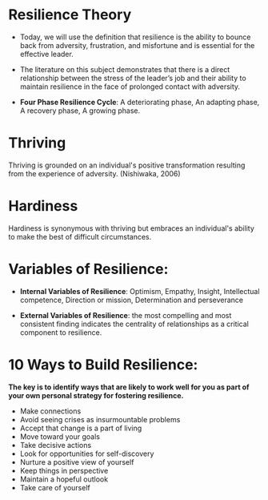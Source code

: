 # Resilience Theory

- Today, we will use the definition that resilience is the ability to bounce back from adversity, frustration, and misfortune and is essential for the effective leader.

- The literature on this subject demonstrates that there is a direct relationship between the stress of the leader’s job and their ability to maintain resilience in the face of prolonged contact with adversity.

- **Four Phase Resilience Cycle**: A deteriorating phase, An adapting phase, A recovery phase, A growing phase.

# Thriving
Thriving is grounded on an individual's positive transformation resulting from the experience of adversity.
(Nishiwaka, 2006)

# Hardiness
Hardiness is synonymous with thriving but embraces an individual's ability to make the best of difficult circumstances.

# Variables of Resilience:

- **Internal Variables of Resilience**: Optimism, Empathy, Insight, Intellectual competence, Direction or mission, Determination and perseverance

- **External Variables of Resilience**: the most compelling and most consistent finding indicates the centrality of relationships as a critical component to resilience.

# 10 Ways to Build Resilience:
**The key is to identify ways that are likely to work well for you as part of your own personal strategy for fostering resilience.**
- Make connections
- Avoid seeing crises as insurmountable problems
- Accept that change is a part of living
- Move toward your goals
- Take decisive actions
- Look for opportunities for self-discovery
- Nurture a positive view of yourself
- Keep things in perspective
- Maintain a hopeful outlook
- Take care of yourself